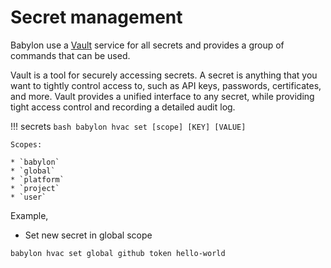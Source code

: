 # Secret management

Babylon use a [Vault](https://www.vaultproject.io/) service for all secrets and provides a group of commands that can be used.

Vault is a tool for securely accessing secrets. A secret is anything that you want to tightly control access to, such as API keys, passwords, certificates, and more. Vault provides a unified interface to any secret, while providing tight access control and recording a detailed audit log.

!!! secrets
    ```bash
    babylon hvac set [scope] [KEY] [VALUE]
    ```

    Scopes:

    * `babylon`
    * `global`
    * `platform`
    * `project`
    * `user`

Example,

* Set new secret in global scope
```bash
babylon hvac set global github token hello-world 
```